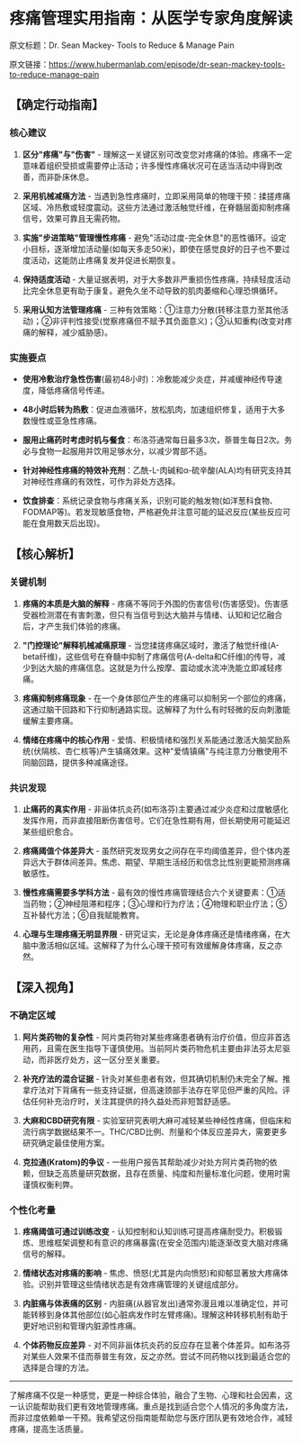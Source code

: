 # 疼痛管理实用指南：从医学专家角度解读

原文标题：Dr. Sean Mackey- Tools to Reduce & Manage Pain

原文链接：https://www.hubermanlab.com/episode/dr-sean-mackey-tools-to-reduce-manage-pain

<YouTube videoId="K9lORz2_XSU" />

## 【确定行动指南】

### 核心建议
1. **区分"疼痛"与"伤害"** - 理解这一关键区别可改变您对疼痛的体验。疼痛不一定意味着组织受损或需要停止活动；许多慢性疼痛状况可在适当活动中得到改善，而非卧床休息。
   
2. **采用机械减痛方法** - 当遇到急性疼痛时，立即采用简单的物理干预：揉搓疼痛区域、冷热敷或轻度震动。这些方法通过激活触觉纤维，在脊髓层面抑制疼痛信号，效果可靠且无需药物。

3. **实施"步进策略"管理慢性疼痛** - 避免"活动过度-完全休息"的恶性循环。设定小目标，逐渐增加活动量(如每天多走50米)，即使在感觉良好的日子也不要过度活动，这能防止疼痛复发并促进长期恢复。

4. **保持适度活动** - 大量证据表明，对于大多数非严重损伤性疼痛，持续轻度活动比完全休息更有助于康复。避免久坐不动导致的肌肉萎缩和心理恐惧循环。

5. **采用认知方法管理疼痛** - 三种有效策略：①注意力分散(转移注意力至其他活动)；②非评判性接受(觉察疼痛但不赋予其负面意义)；③认知重构(改变对疼痛的解释，减少威胁感)。

### 实施要点
- **使用冷敷治疗急性伤害**(最初48小时)：冷敷能减少炎症，并减缓神经传导速度，降低疼痛信号传递。
  
- **48小时后转为热敷**：促进血液循环，放松肌肉，加速组织修复，适用于大多数慢性或亚急性疼痛。

- **服用止痛药时考虑时机与餐食**：布洛芬通常每日最多3次，萘普生每日2次。务必与食物一起服用并饮用足够水分，以减少胃部不适。

- **针对神经性疼痛的特效补充剂**：乙酰-L-肉碱和α-硫辛酸(ALA)均有研究支持其对神经性疼痛的有效性，可作为非处方选择。

- **饮食排查**：系统记录食物与疼痛关系，识别可能的触发物(如洋葱科食物、FODMAP等)。若发现敏感食物，严格避免并注意可能的延迟反应(某些反应可能在食用数天后出现)。

## 【核心解析】

### 关键机制
1. **疼痛的本质是大脑的解释** - 疼痛不等同于外围的伤害信号(伤害感受)。伤害感受器检测潜在有害刺激，但只有当信号到达大脑并与情绪、认知和记忆融合后，才产生我们体验的疼痛。

2. **"门控理论"解释机械减痛原理** - 当您揉搓疼痛区域时，激活了触觉纤维(A-beta纤维)，这些信号在脊髓中抑制了疼痛信号(A-delta和C纤维)的传导，减少到达大脑的疼痛信息。这就是为什么按摩、震动或水流冲洗能立即减轻疼痛。

3. **疼痛抑制疼痛现象** - 在一个身体部位产生的疼痛可以抑制另一个部位的疼痛，这通过脑干回路和下行抑制通路实现。这解释了为什么有时轻微的反向刺激能缓解主要疼痛。

4. **情绪在疼痛中的核心作用** - 爱情、积极情绪和强烈关系能通过激活大脑奖励系统(伏隔核、杏仁核等)产生镇痛效果。这种"爱情镇痛"与纯注意力分散使用不同脑回路，提供多种减痛途径。

### 共识发现
1. **止痛药的真实作用** - 非甾体抗炎药(如布洛芬)主要通过减少炎症和过度敏感化发挥作用，而非直接阻断伤害信号。它们在急性期有用，但长期使用可能延迟某些组织愈合。

2. **疼痛阈值个体差异大** - 虽然研究发现男女之间存在平均阈值差异，但个体内差异远大于群体间差异。焦虑、期望、早期生活经历和信念比性别更能预测疼痛敏感性。

3. **慢性疼痛需要多学科方法** - 最有效的慢性疼痛管理结合六个关键要素：①适当药物；②神经阻滞和程序；③心理和行为疗法；④物理和职业疗法；⑤互补替代方法；⑥自我赋能教育。

4. **心理与生理疼痛无明显界限** - 研究证实，无论是身体疼痛还是情绪疼痛，在大脑中激活相似区域。这解释了为什么心理干预可有效缓解身体疼痛，反之亦然。

## 【深入视角】

### 不确定区域
1. **阿片类药物的复杂性** - 阿片类药物对某些疼痛患者确有治疗价值，但应非首选用药，且需在医生指导下谨慎使用。当前阿片类药物危机主要由非法芬太尼驱动，而非医疗处方，这一区分至关重要。

2. **补充疗法的混合证据** - 针灸对某些患者有效，但其确切机制仍未完全了解。推拿疗法对下背痛有一些支持证据，但高速颈部手法存在罕见但严重的风险。评估任何补充治疗时，关注其提供的持久益处而非短暂舒适感。

3. **大麻和CBD研究有限** - 实验室研究表明大麻可减轻某些神经性疼痛，但临床和流行病学数据结果不一。THC/CBD比例、剂量和个体反应差异大，需要更多研究确定最佳使用方案。

4. **克拉通(Kratom)的争议** - 一些用户报告其帮助减少对处方阿片类药物的依赖，但缺乏高质量研究数据，且存在质量、纯度和剂量标准化问题，使用时需谨慎权衡利弊。

### 个性化考量
1. **疼痛阈值可通过训练改变** - 认知控制和认知训练可提高疼痛耐受力。积极锻炼、思维框架调整和有意识的疼痛暴露(在安全范围内)能逐渐改变大脑对疼痛信号的解释。

2. **情绪状态对疼痛的影响** - 焦虑、愤怒(尤其是内向愤怒)和抑郁显著放大疼痛体验。识别并管理这些情绪状态是有效疼痛管理的关键组成部分。

3. **内脏痛与体表痛的区别** - 内脏痛(从器官发出)通常弥漫且难以准确定位，并可能转移到身体其他部位(如心脏病发作时左臂疼痛)。理解这种转移机制有助于更好地识别和管理内脏源性疼痛。

4. **个体药物反应差异** - 对不同非甾体抗炎药的反应存在显著个体差异。如布洛芬对某些人效果不佳而萘普生有效，反之亦然。尝试不同药物以找到最适合您的选择是合理的方法。

---

了解疼痛不仅是一种感觉，更是一种综合体验，融合了生物、心理和社会因素，这一认识能帮助我们更有效地管理疼痛。重点是找到适合您个人情况的多角度方法，而非过度依赖单一干预。我希望这份指南能帮助您与医疗团队更有效地合作，减轻疼痛，提高生活质量。
